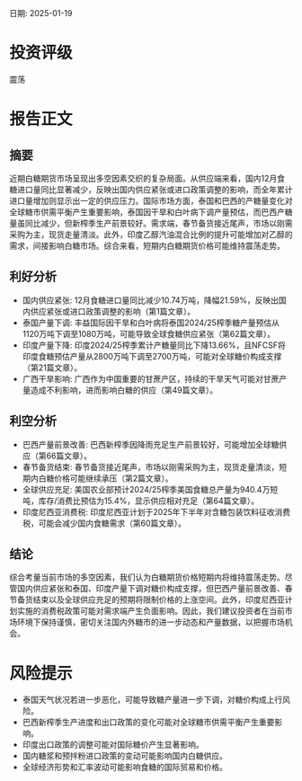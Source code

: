 
日期: 2025-01-19

# 投资评级

震荡

# 报告正文

## 摘要

近期白糖期货市场呈现出多空因素交织的复杂局面。从供应端来看，国内12月食糖进口量同比显著减少，反映出国内供应紧张或进口政策调整的影响，而全年累计进口量增加则显示出一定的供应压力。国际市场方面，泰国和巴西的产糖量变化对全球糖市供需平衡产生重要影响，泰国因干旱和白叶病下调产量预估，而巴西产糖量虽同比减少，但新榨季生产前景较好。需求端，春节备货接近尾声，市场以刚需采购为主，现货走量清淡。此外，印度乙醇汽油混合比例的提升可能增加对乙醇的需求，间接影响白糖市场。综合来看，短期内白糖期货价格可能维持震荡走势。

## 利好分析

* 国内供应紧张: 12月食糖进口量同比减少10.74万吨，降幅21.59%，反映出国内供应紧张或进口政策调整的影响（第1篇文章）。
* 泰国产量下调: 丰益国际因干旱和白叶病将泰国2024/25榨季糖产量预估从1120万吨下调至1080万吨，可能导致全球食糖供应紧张（第62篇文章）。
* 印度产量下降: 印度2024/25榨季累计产糖量同比下降13.66%，且NFCSF将印度食糖预估产量从2800万吨下调至2700万吨，可能对全球糖价构成支撑（第21篇文章）。
* 广西干旱影响: 广西作为中国重要的甘蔗产区，持续的干旱天气可能对甘蔗产量造成不利影响，进而影响白糖的供应（第49篇文章）。

## 利空分析

* 巴西产量前景改善: 巴西新榨季因降雨充足生产前景较好，可能增加全球糖供应（第66篇文章）。
* 春节备货结束: 春节备货接近尾声，市场以刚需采购为主，现货走量清淡，短期内白糖价格可能继续承压（第2篇文章）。
* 全球供应充足: 美国农业部预计2024/25榨季美国食糖总产量为940.4万短吨，库存/消费比预估为15.4%，显示供应相对充足（第64篇文章）。
* 印度尼西亚消费税: 印度尼西亚计划于2025年下半年对含糖包装饮料征收消费税，可能会减少国内食糖需求（第60篇文章）。

## 结论

综合考量当前市场的多空因素，我们认为白糖期货价格短期内将维持震荡走势。尽管国内供应紧张和泰国、印度产量下调对糖价构成支撑，但巴西产量前景改善、春节备货结束以及全球供应充足的预期将限制价格的上涨空间。此外，印度尼西亚计划实施的消费税政策可能对需求端产生负面影响。因此，我们建议投资者在当前市场环境下保持谨慎，密切关注国内外糖市的进一步动态和产量数据，以把握市场机会。

# 风险提示

* 泰国天气状况若进一步恶化，可能导致糖产量进一步下调，对糖价构成上行风险。
* 巴西新榨季生产进度和出口政策的变化可能对全球糖市供需平衡产生重要影响。
* 印度出口政策的调整可能对国际糖价产生显著影响。
* 国内糖浆和预拌粉进口政策的变动可能影响国内白糖供应。
* 全球经济形势和汇率波动可能影响食糖的国际贸易和价格。
